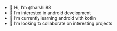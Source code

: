 - 👋 Hi, I’m @harshil88
- 👀 I’m interested in android development
- 🌱 I’m currently learning android with kotlin
- 💞️ I’m looking to collaborate on interesting projects

<!---
harshil88/harshil88 is a ✨ special ✨ repository because its `README.md` (this file) appears on your GitHub profile.
You can click the Preview link to take a look at your changes.
--->

